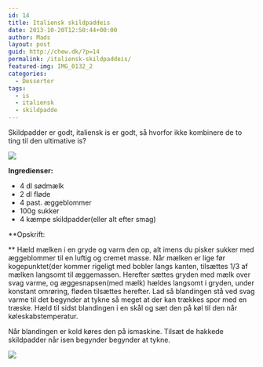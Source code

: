 ```yaml
---
id: 14
title: Italiensk skildpaddeis
date: 2013-10-20T12:50:44+00:00
author: Mads
layout: post
guid: http://chew.dk/?p=14
permalink: /italiensk-skildpaddeis/
featured-img: IMG_0132_2
categories:
  - Desserter
tags:
  - is
  - italiensk
  - skildpadde
---
```

Skildpadder er godt, italiensk is er godt, så hvorfor ikke kombinere de to ting til den ultimative is?<!--more-->

<a href="http://chew.dk/wp-content/uploads/IMG_0132_2.jpg"><img src="http://chew.dk/wp-content/uploads/IMG_0132_2-1024x768.jpg" /></a>
  
**Ingredienser:**

  * 4 dl sødmælk
  * 2 dl fløde
  * 4 past. æggeblommer
  * 100g sukker
  * 4 kæmpe skildpadder(eller alt efter smag)

**Opskrift:
  
** Hæld mælken i en gryde og varm den op, alt imens du pisker sukker med æggeblommer til en luftig og cremet masse. Når mælken er lige før kogepunktet(der kommer rigeligt med bobler langs kanten, tilsættes 1/3 af mælken langsomt til æggemassen. Herefter sættes gryden med mælk over svag varme, og æggesnapsen(med mælk) hældes langsomt i gryden, under konstant omrøring, fløden tilsættes herefter. Lad så blandingen stå ved svag varme til det begynder at tykne så meget at der kan trækkes spor med en træske. Hæld til sidst blandingen i en skål og sæt den på køl til den når køleskabstemperatur.
  
Når blandingen er kold køres den på ismaskine. Tilsæt de hakkede skildpadder når isen begynder begynder at tykne.

<a href="http://chew.dk/wp-content/uploads/IMG_0126_2.jpg"><img src="http://chew.dk/wp-content/uploads/IMG_0126_2-1024x768.jpg" /></a>